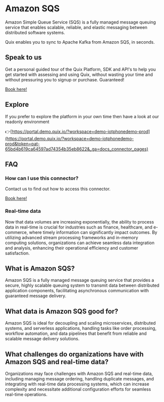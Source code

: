 <!-- START MARKDOWN -->
<!--[tech-name]-->
# Amazon SQS

<!--[blurb-about-tech]-->
Amazon Simple Queue Service (SQS) is a fully managed message queuing service that enables scalable, reliable, and elastic messaging between distributed software systems.

Quix enables you to sync to Apache Kafka <span id="to_or_from">from</span> <span id="techname">Amazon SQS</span>, in seconds.

## Speak to us

Get a personal guided tour of the Quix Platform, SDK and API's to help you get started with assessing and using Quix, without wasting your time and without pressuring you to signup or purchase. Guaranteed!

[Book here!](https://quix.io/book-a-demo)


## Explore

If you prefer to explore the platform in your own time then have a look at our readonly environment

👉[https://portal.demo.quix.io/?workspace=demo-iotphonedemo-prod](https://portal.demo.quix.io/?workspace=demo-iotphonedemo-prod&token=pat-65bd4b619ca64597ad74354b35eb8622&_ga=docs_connector_pages)


## FAQ 

### How can I use this connector?

Contact us to find out how to access this connector.

[Book here!](https://quix.io/book-a-demo)

### Real-time data

Now that data volumes are increasing exponentially, the ability to process data in real-time is crucial for industries such as finance, healthcare, and e-commerce, where timely information can significantly impact outcomes. By utilizing advanced stream processing frameworks and in-memory computing solutions, organizations can achieve seamless data integration and analysis, enhancing their operational efficiency and customer satisfaction.

## What is <span id="techname">Amazon SQS</span>?

<!--[tech-seo-text]-->
Amazon SQS is a fully managed message queuing service that provides a secure, highly scalable queuing system to transmit data between distributed application components, facilitating asynchronous communication with guaranteed message delivery.

## What data is <span id="techname">Amazon SQS</span> good for?

<!--[tech-data-seo-text]-->
Amazon SQS is ideal for decoupling and scaling microservices, distributed systems, and serverless applications, handling tasks like order processing, workflow automation, and data pipelines that benefit from reliable and scalable message delivery solutions.

## What challenges do organizations have with <span id="techname">Amazon SQS</span> and real-time data?

<!--[tech-challenges-seo-text]-->
Organizations may face challenges with Amazon SQS and real-time data, including managing message ordering, handling duplicate messages, and integrating with real-time data processing systems, which can increase complexity and necessitate additional configuration efforts for seamless real-time operations.
<!-- END MARKDOWN -->